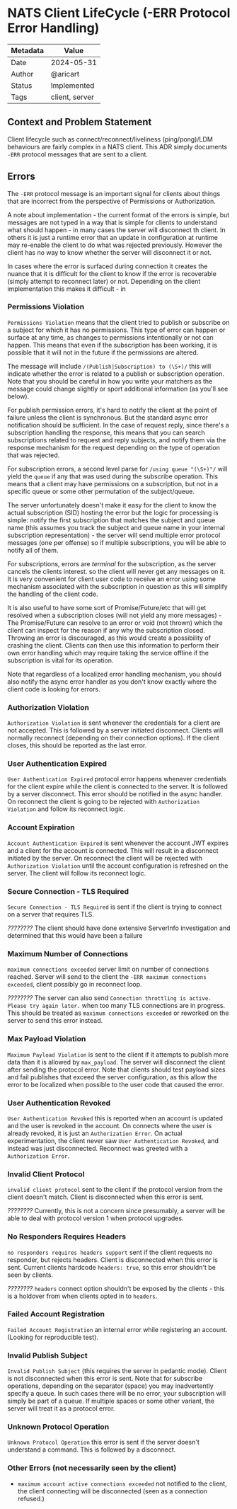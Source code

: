 # NATS Client LifeCycle (-ERR Protocol Error Handling)

| Metadata | Value          |
| -------- | -------------- |
| Date     | 2024-05-31     |
| Author   | @aricart       |
| Status   | Implemented    |
| Tags     | client, server |

## Context and Problem Statement

Client lifecycle such as connect/reconnect/liveliness (ping/pong)/LDM behaviours
are fairly complex in a NATS client. This ADR simply documents `-ERR` protocol
messages that are sent to a client.

## Errors

The `-ERR` protocol message is an important signal for clients about things that
are incorrect from the perspective of Permissions or Authorization.

A note about implementation - the current format of the errors is simple, but
messages are not typed in a way that is simple for clients to understand what
should happen - in many cases the server will disconnect th client. In others it
is just a runtime error that an update in configuration at runtime may re-enable
the client to do what was rejected previously. However the client has no way to
know whether the server will disconnect it or not.

In cases where the error is surfaced during connection it creates the nuance
that it is difficult for the client to know if the error is recoverable (simply
attempt to reconnect later) or not. Depending on the client implementation this
makes it difficult - in

### Permissions Violation

`Permissions Violation` means that the client tried to publish or subscribe on a
subject for which it has no permissions. This type of error can happen or
surface at any time, as changes to permissions intentionally or not can happen.
This means that even if the subscription has been working, it is possible that
it will not in the future if the permissions are altered.

The message will include `/(Publish|Subscription) to (\S+)/` this will indicate
whether the error is related to a publish or subscription operation. Note that
you should be careful in how you write your matchers as the message could change
slightly or sport additional information (as you'll see below).

For publish permission errors, it's hard to notify the client at the point of
failure unless the client is synchronous. But the standard async error
notification should be sufficient. In the case of request reply, since there's a
subscription handling the response, this means that you can search subscriptions
related to request and reply subjects, and notify them via the response
mechanism for the request depending on the type of operation that was rejected.

For subscription errors, a second level parse for `/using queue "(\S+)"/` will
yield the `queue` if any that was used during the subscribe operation. This
means that a client may have permissions on a subscription, but not in a
specific queue or some other permutation of the subject/queue.

The server unfortunately doesn't make it easy for the client to know the actual
subscription (SID) hosting the error but the logic for processing is simple:
notify the first subscription that matches the subject and queue name (this
assumes you track the subject and queue name in your internal subscription
representation) - the server will send multiple error protocol messages (one per
offense) so if multiple subscriptions, you will be able to notify all of them.

For subscriptions, errors are _terminal_ for the subscription, as the server
cancels the clients interest. so the client will never get any messages on it.
It is very convenient for client user code to receive an error using some
mechanism associated with the subscription in question as this will simplify the
handling of the client code.

It is also useful to have some sort of Promise/Future/etc that will get resolved
when a subscription closes (will not yield any more messages) - The
Promise/Future can resolve to an error or void (not thrown) which the client can
inspect for the reason if any why the subscription closed. Throwing an error is
discouraged, as this would create a possibility of crashing the client. Clients
can then use this information to perform their own error handling which may
require taking the service offline if the subscription is vital for its
operation.

Note that regardless of a localized error handling mechanism, you should also
notify the async error handler as you don't know exactly where the client code
is looking for errors.

### Authorization Violation

`Authorization Violation` is sent whenever the credentials for a client are not
accepted. This is followed by a server initiated disconnect. Clients will
normally reconnect (depending on their connection options). If the client
closes, this should be reported as the last error.

### User Authentication Expired

`User Authentication Expired` protocol error happens whenever credentials for
the client expire while the client is connected to the server. It is followed by
a server disconnect. This error should be notified in the async handler. On
reconnect the client is going to be rejected with `Authorization Violation` and
follow its reconnect logic.

### Account Expiration

`Account Authentication Expired` is sent whenever the account JWT expires and a
client for the account is connected. This will result in a disconnect initiated
by the server. On reconnect the client will be rejected with
`Authorization Violation` until the account configuration is refreshed on the
server. The client will follow its reconnect logic.

### Secure Connection - TLS Required

`Secure Connection - TLS Required` is sent if the client is trying to connect on
a server that requires TLS.

_????????_ The client should have done extensive ServerInfo investigation and
determined that this would have been a failure

### Maximum Number of Connections

`maximum connections exceeded` server limit on number of connections reached.
Server will send to the client the `-ERR maximum connections exceeded`, client
possibly go in reconnect loop.

_????????_ The server can also send
`Connection throttling is active. Please try again later.` when too many TLS
connections are in progress. This should be treated as
`maximum connections exceeded` or reworked on the server to send this error
instead.

### Max Payload Violation

`Maximum Payload Violation` is sent to the client if it attempts to publish more
data than it is allowed by `max_payload`. The server will disconnect the client
after sending the protocol error. Note that clients should test payload sizes
and fail publishes that exceed the server configuration, as this allow the error
to be localized when possible to the user code that caused the error.

### User Authentication Revoked

`User Authentication Revoked` this is reported when an account is updated and
the user is revoked in the account. On connects where the user is already
revoked, it is just an `Authorization Error`. On actual experimentation, the
client never saw `User Authentication Revoked`, and instead was just
disconnected. Reconnect was greeted with a `Authorization Error`.

### Invalid Client Protocol

`invalid client protocol` sent to the client if the protocol version from the
client doesn't match. Client is disconnected when this error is sent.

_????????_ Currently, this is not a concern since presumably, a server will be
able to deal with protocol version 1 when protocol upgrades.

### No Responders Requires Headers

`no responders requires headers support` sent if the client requests no
responder, but rejects headers. Client is disconnected when this error is sent.
Current clients hardcode `headers: true`, so this error shouldn't be seen by
clients.

_????????_ `headers` connect option shouldn't be exposed by the clients - this
is a holdover from when clients opted in to `headers`.

### Failed Account Registration

`Failed Account Registration` an internal error while registering an account.
(Looking for reproducible test).

### Invalid Publish Subject

`Invalid Publish Subject` (this requires the server in pedantic mode). Client is
not disconnected when this error is sent. Note that for subscribe operations,
depending on the separator (space) you may inadvertently specify a queue. In
such cases there will be no error, your subscription will simply be part of a
queue. If multiple spaces or some other variant, the server will treat it as a
protocol error.

### Unknown Protocol Operation

`Unknown Protocol Operation` this error is sent if the server doesn't understand
a command. This is followed by a disconnect.

### Other Errors (not necessarily seen by the client)

- `maximum account active connections exceeded` not notified to the client, the
  client connecting will be disconnected (seen as a connection refused.)
